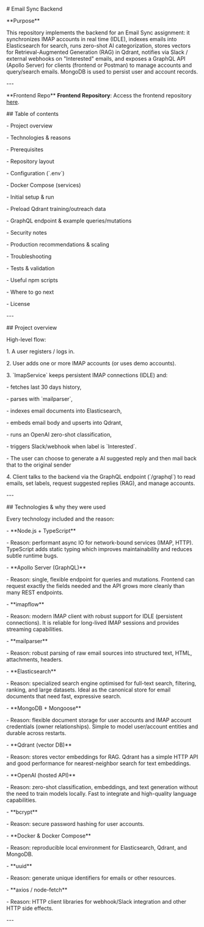 \# Email Sync Backend

\*\*Purpose\*\*

This repository implements the backend for an Email Sync assignment: it synchronizes IMAP accounts in real time (IDLE), indexes emails into Elasticsearch for search, runs zero-shot AI categorization, stores vectors for Retrieval-Augmented Generation (RAG) in Qdrant, notifies via Slack / external webhooks on "Interested" emails, and exposes a GraphQL API (Apollo Server) for clients (frontend or Postman) to manage accounts and query/search emails. MongoDB is used to persist user and account records.

\---

\*\*Frontend Repo\*\*
**Frontend Repository**: Access the frontend repository [here](https://github.com/VIBHORE-LAB/reach-Inbox-Frontend).

\## Table of contents

\- Project overview

\- Technologies & reasons

\- Prerequisites

\- Repository layout

\- Configuration (\`.env\`)

\- Docker Compose (services)

\- Initial setup & run

\- Preload Qdrant training/outreach data

\- GraphQL endpoint & example queries/mutations

\- Security notes

\- Production recommendations & scaling

\- Troubleshooting

\- Tests & validation

\- Useful npm scripts

\- Where to go next

\- License

\---

\## Project overview

High-level flow:

1\. A user registers / logs in.

2\. User adds one or more IMAP accounts (or uses demo accounts).

3\. \`ImapService\` keeps persistent IMAP connections (IDLE) and:

\- fetches last 30 days history,

\- parses with \`mailparser\`,

\- indexes email documents into Elasticsearch,

\- embeds email body and upserts into Qdrant,

\- runs an OpenAI zero-shot classification,

\- triggers Slack/webhook when label is \`Interested\`.

\- The user can choose to generate a AI suggested reply and then mail back that to the original sender

4\. Client talks to the backend via the GraphQL endpoint (\`/graphql\`) to read emails, set labels, request suggested replies (RAG), and manage accounts.

\---

\## Technologies & why they were used

Every technology included and the reason:

\- \*\*Node.js + TypeScript\*\*

\- Reason: performant async IO for network-bound services (IMAP, HTTP). TypeScript adds static typing which improves maintainability and reduces subtle runtime bugs.

\- \*\*Apollo Server (GraphQL)\*\*

\- Reason: single, flexible endpoint for queries and mutations. Frontend can request exactly the fields needed and the API grows more cleanly than many REST endpoints.

\- \*\*imapflow\*\*

\- Reason: modern IMAP client with robust support for IDLE (persistent connections). It is reliable for long-lived IMAP sessions and provides streaming capabilities.

\- \*\*mailparser\*\*

\- Reason: robust parsing of raw email sources into structured text, HTML, attachments, headers.

\- \*\*Elasticsearch\*\*

\- Reason: specialized search engine optimised for full-text search, filtering, ranking, and large datasets. Ideal as the canonical store for email documents that need fast, expressive search.

\- \*\*MongoDB + Mongoose\*\*

\- Reason: flexible document storage for user accounts and IMAP account credentials (owner relationships). Simple to model user/account entities and durable across restarts.

\- \*\*Qdrant (vector DB)\*\*

\- Reason: stores vector embeddings for RAG. Qdrant has a simple HTTP API and good performance for nearest-neighbor search for text embeddings.

\- \*\*OpenAI (hosted API)\*\*

\- Reason: zero-shot classification, embeddings, and text generation without the need to train models locally. Fast to integrate and high-quality language capabilities.

\- \*\*bcrypt\*\*

\- Reason: secure password hashing for user accounts.

\- \*\*Docker & Docker Compose\*\*

\- Reason: reproducible local environment for Elasticsearch, Qdrant, and MongoDB.

\- \*\*uuid\*\*

\- Reason: generate unique identifiers for emails or other resources.

\- \*\*axios / node-fetch\*\*

\- Reason: HTTP client libraries for webhook/Slack integration and other HTTP side effects.

\---

